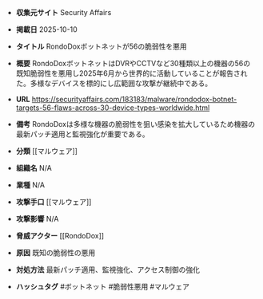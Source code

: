 - **収集元サイト**
Security Affairs

- **掲載日**
2025-10-10

- **タイトル**
RondoDoxボットネットが56の脆弱性を悪用

- **概要**
RondoDoxボットネットはDVRやCCTVなど30種類以上の機器の56の既知脆弱性を悪用し2025年6月から世界的に活動していることが報告された。多様なデバイスを標的にし広範囲な攻撃が継続中である。

- **URL**
https://securityaffairs.com/183183/malware/rondodox-botnet-targets-56-flaws-across-30-device-types-worldwide.html

- **備考**
RondoDoxは多様な機器の脆弱性を狙い感染を拡大しているため機器の最新パッチ適用と監視強化が重要である。

- **分類**
[[マルウェア]]

- **組織名**
N/A

- **業種**
N/A

- **攻撃手口**
[[マルウェア]]

- **攻撃影響**
N/A

- **脅威アクター**
[[RondoDox]]

- **原因**
既知の脆弱性の悪用

- **対処方法**
最新パッチ適用、監視強化、アクセス制御の強化

- **ハッシュタグ**
#ボットネット #脆弱性悪用 #マルウェア
